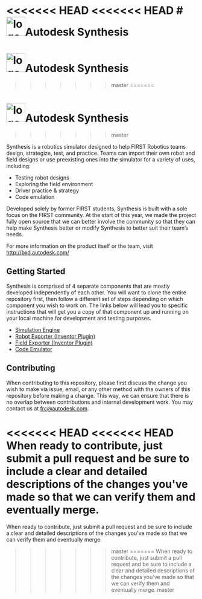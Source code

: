 <<<<<<< HEAD
<<<<<<< HEAD
﻿# <img src="http://bxd.autodesk.com/synthesis/images/synthesislogo.png" alt="logo" width="50" height ="50"/>Autodesk Synthesis
=======
# <img src="http://bxd.autodesk.com/synthesis/images/synthesislogo.png" alt="logo" width="50" height ="50"/>Autodesk Synthesis
>>>>>>> master
=======
# <img src="http://bxd.autodesk.com/synthesis/images/synthesislogo.png" alt="logo" width="50" height ="50"/>Autodesk Synthesis
>>>>>>> master

Synthesis is a robotics simulator designed to help FIRST Robotics teams design, strategize, test, and practice. Teams can import their own robot and field designs or use preexisting ones into the simulator for a variety of uses, including:
* Testing robot designs
* Exploring the field environment
* Driver practice & strategy
* Code emulation

Developed solely by former FIRST students, Synthesis is built with a sole focus on the FIRST community. At the start of this year, we made the project fully open source that we can better involve the community so that they can help make Synthesis better or modify Synthesis to better suit their team’s needs.

For more information on the product itself or the team, visit http://bxd.autodesk.com/

## Getting Started

Synthesis is comprised of 4 separate components that are mostly developed independently of each other. You will want to clone the entire repository first, then follow a different set of steps depending on which component you wish to work on. The links below will lead you to specific instructions that will get you a copy of that component up and running on your local machine for development and testing purposes.

* [Simulation Engine](https://github.com/Autodesk/synthesis/blob/master/engine/unity5/README.md)
* [Robot Exporter (Inventor Plugin)](https://github.com/Autodesk/synthesis/blob/master/exporters/robot_exporter/README.md)
* [Field Exporter (Inventor Plugin)](https://github.com/Autodesk/synthesis/blob/master/exporters/field_exporter/README.md)
* [Code Emulator](https://github.com/Autodesk/synthesis/blob/master/emulation/emulator/README.md)



## Contributing

When contributing to this repository, please first discuss the change you wish to make via issue, email, or any other method with the owners of this repository before making a change. This  way, we can ensure that there is no overlap between contributions and internal development work. You may contact us at frc@autodesk.com.

<<<<<<< HEAD
<<<<<<< HEAD
When ready to contribute, just submit a pull request and be sure to include a clear and detailed descriptions of the changes you've made so that we can verify them and eventually merge.
=======
When ready to contribute, just submit a pull request and be sure to include a clear and detailed descriptions of the changes you've made so that we can verify them and eventually merge.
>>>>>>> master
=======
When ready to contribute, just submit a pull request and be sure to include a clear and detailed descriptions of the changes you've made so that we can verify them and eventually merge.
>>>>>>> master
